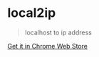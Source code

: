 # local2ip
> localhost to ip address  
  
[Get it in Chrome Web Store](https://chrome.google.com/webstore/detail/local2ip/nhhmpneggljndkdpkabjleiialindhkd)
